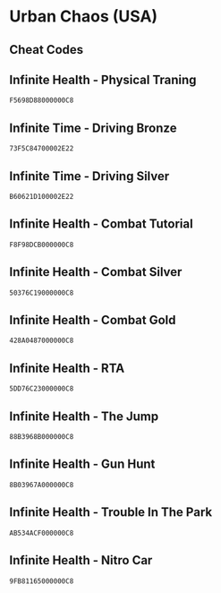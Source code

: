 # Urban Chaos (USA)

## Cheat Codes

## Infinite Health - Physical Traning

```
F5698D88000000C8

```

## Infinite Time - Driving Bronze

```
73F5C84700002E22

```

## Infinite Time - Driving Silver

```
B60621D100002E22

```

## Infinite Health - Combat Tutorial

```
F8F98DCB000000C8

```

## Infinite Health - Combat Silver

```
50376C19000000C8

```

## Infinite Health - Combat Gold

```
428A0487000000C8

```

## Infinite Health - RTA

```
5DD76C23000000C8

```

## Infinite Health - The Jump

```
88B3968B000000C8

```

## Infinite Health - Gun Hunt

```
8B03967A000000C8

```

## Infinite Health - Trouble In The Park

```
AB534ACF000000C8

```

## Infinite Health - Nitro Car

```
9FB81165000000C8

```

